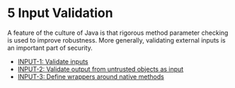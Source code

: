 # 5 Input Validation
A feature of the culture of Java is that rigorous method parameter checking is used to improve robustness. More generally, validating external inputs is an important part of security.

 - [INPUT-1: Validate inputs](g51)
 - [INPUT-2: Validate output from untrusted objects as input](g52)
 - [INPUT-3: Define wrappers around native methods](g53)

